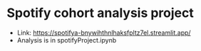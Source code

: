 # Spotify cohort analysis project
- Link: https://spotifya-bnywihthnlhaksfpltz7el.streamlit.app/
- Analysis is in spotifyProject.ipynb
